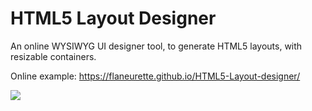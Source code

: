 # HTML5 Layout Designer
An online WYSIWYG UI designer tool, to generate HTML5 layouts, with resizable containers.

Online example: https://flaneurette.github.io/HTML5-Layout-designer/

<img src="https://github.com/flaneurette/HTML5-Layout-designer/blob/main/example.png" />
